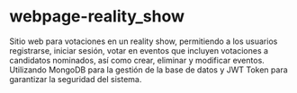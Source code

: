 # webpage-reality_show
Sitio web para votaciones en un reality show, permitiendo a los usuarios registrarse, iniciar sesión, votar en eventos que incluyen votaciones a candidatos nominados, así como crear, eliminar y modificar eventos. Utilizando MongoDB para la gestión de la base de datos y JWT Token para garantizar la seguridad del sistema.
